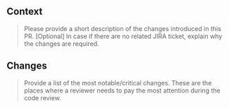 ## Context 
> Please provide a short description of the changes introduced in this PR.
  [Optional] In case if there are no related JIRA ticket, explain why the changes are required. 

## Changes 
> Provide a list of the most notable/critical changes. These are the places where a reviewer needs to pay the most attention during the code review.
